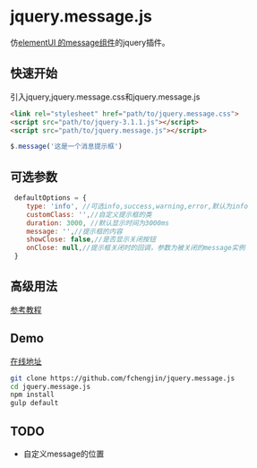 # jquery.message.js
仿[elementUI 的message组件](http://element.eleme.io/#/zh-CN/component/message)的jquery插件。
## 快速开始
引入jquery,jquery.message.css和jquery.message.js
```html
<link rel="stylesheet" href="path/to/jquery.message.css">
<script src="path/to/jquery-3.1.1.js"></script>
<script src="path/to/jquery.message.js"></script>
```
```javascript
$.message('这是一个消息提示框')
```
## 可选参数
```javascript
 defaultOptions = {
    type: 'info', //可选info,success,warning,error,默认为info
    customClass: '',//自定义提示框的类
    duration: 3000, //默认显示时间为3000ms
    message: '',//提示框的内容
    showClose: false,//是否显示关闭按钮
    onClose: null,//提示框关闭时的回调，参数为被关闭的message实例
 }
 ```
## 高级用法
[参考教程](https://fchengjin.github.io/jquery.message.js/index.html)
## Demo
[在线地址](https://fchengjin.github.io/jquery.message.js/index.html)
```bash
git clone https://github.com/fchengjin/jquery.message.js
cd jquery.message.js
npm install
gulp default
```
## TODO
- 自定义message的位置